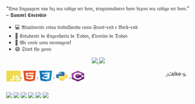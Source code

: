 “𝔘𝔪𝔞 𝔩𝔦𝔫𝔤𝔲𝔞𝔤𝔢𝔪 𝔫𝔞𝔬 𝔣𝔞𝔷 𝔰𝔢𝔲 𝔠𝔬𝔡𝔦𝔤𝔬 𝔰𝔢𝔯 𝔟𝔬𝔪, 𝔭𝔯𝔬𝔤𝔯𝔞𝔪𝔞𝔡𝔬𝔯𝔢𝔰 𝔟𝔬𝔫𝔰 𝔣𝔞𝔷𝔢𝔪 𝔰𝔢𝔲 𝔠𝔬𝔡𝔦𝔤𝔬 𝔰𝔢𝔯 𝔟𝔬𝔪.”  – 𝕾𝖆𝖒𝖚𝖊𝖑 𝕮𝖚𝖘𝖙𝖔𝖉𝖎𝖔

- 💻 𝔄𝔱𝔲𝔞𝔩𝔪𝔢𝔫𝔱𝔢 𝔢𝔰𝔱𝔬𝔲 𝔱𝔯𝔞𝔟𝔞𝔩𝔥𝔞𝔫𝔡𝔬 𝔠𝔬𝔪𝔬 𝔉𝔯𝔬𝔫𝔱-𝔢𝔫𝔡 𝔢 𝔅𝔞𝔠𝔨-𝔢𝔫𝔡
- 🌱 𝔈𝔰𝔱𝔲𝔡𝔞𝔫𝔱𝔢 𝔡𝔢 𝔈𝔫𝔤𝔢𝔫𝔥𝔞𝔯𝔦𝔞 𝔡𝔢 𝔇𝔞𝔡𝔬𝔰, ℭ𝔦𝔢𝔫𝔠𝔦𝔞𝔰 𝔡𝔢 𝔇𝔞𝔡𝔬𝔰
- 💬 𝔐𝔢 𝔢𝔫𝔳𝔦𝔢 𝔲𝔪𝔞 𝔪𝔢𝔫𝔰𝔞𝔤𝔢𝔪!
- 😄 𝔖𝔱𝔞𝔯𝔱 𝔱𝔥𝔢 𝔤𝔞𝔪𝔢 


<div align="center">
  <a href="https://github.com/caikedias">
  <img height="150em" src="https://github-readme-stats.vercel.app/api?username=caikedias&show_icons=true&theme=dark&include_all_commits=true&count_private=true"/>
  <img height="150em" src="https://github-readme-stats.vercel.app/api/top-langs/?username=caikedias&layout=compact&langs_count=7&theme=dark"/>
</div>
  
  <div style="display: inline_block"><br>
  <img align="center" alt="Caike-Js" height="30" width="40" src="https://raw.githubusercontent.com/devicons/devicon/master/icons/javascript/javascript-plain.svg">
  <img align="center" alt="Caike-HTML" height="30" width="40" src="https://raw.githubusercontent.com/devicons/devicon/master/icons/html5/html5-original.svg">
  <img align="center" alt="Caike-CSS" height="30" width="40" src="https://raw.githubusercontent.com/devicons/devicon/master/icons/css3/css3-original.svg">
  <img align="center" alt="Caike-Python" height="30" width="40" src="https://raw.githubusercontent.com/devicons/devicon/master/icons/python/python-original.svg">
  <img align="center" alt="Caike-Csharp" height="30" width="40" src="https://raw.githubusercontent.com/devicons/devicon/master/icons/csharp/csharp-original.svg">
  <img align="right" alt="Caike-pic" height="110" style="border-radius:50px;" src="https://blogdoiphone.com/wp-content/uploads/2020/02/97387022d579d0d9806c8c3e176434f7.gif">
</div>
  
   ##
  
 <div>
   
   <a href="https://www.youtube.com/channel/UCavYL8FQKR5OfWHPA3AfnCg" target="_blank"><img src="https://img.shields.io/badge/YouTube-FF0000?style=for-the-badge&logo=youtube&logoColor=white" target="_blank"></a>
  <a href="https://www.instagram.com/caikediass/" target="_blank"><img src="https://img.shields.io/badge/-Instagram-%23E4405F?style=for-the-badge&logo=instagram&logoColor=white" target="_blank"></a>
 	<a href="" target="_blank"><img src="https://img.shields.io/badge/Twitch-9146FF?style=for-the-badge&logo=twitch&logoColor=white" target="_blank"></a>
 <a href="https://discord.gg/WKMspCWY" target="_blank"><img src="https://img.shields.io/badge/Discord-7289DA?style=for-the-badge&logo=discord&logoColor=white" target="_blank"></a> 
  <a href = "mailto:caike.dias50@gmail.com"><img src="https://img.shields.io/badge/-Gmail-%23333?style=for-the-badge&logo=gmail&logoColor=white" target="_blank"></a>
  <a href="https://www.linkedin.com/in/caike-dias-53274014a/" target="_blank"><img src="https://img.shields.io/badge/-LinkedIn-%230077B5?style=for-the-badge&logo=linkedin&logoColor=white" target="_blank"></a> 
   
   
 </div>
